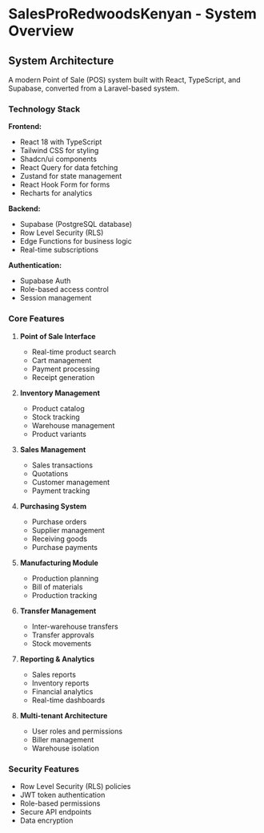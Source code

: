 # SalesProRedwoodsKenyan - System Overview

## System Architecture

A modern Point of Sale (POS) system built with React, TypeScript, and Supabase, converted from a Laravel-based system.

### Technology Stack

**Frontend:**
- React 18 with TypeScript
- Tailwind CSS for styling
- Shadcn/ui components
- React Query for data fetching
- Zustand for state management
- React Hook Form for forms
- Recharts for analytics

**Backend:**
- Supabase (PostgreSQL database)
- Row Level Security (RLS)
- Edge Functions for business logic
- Real-time subscriptions

**Authentication:**
- Supabase Auth
- Role-based access control
- Session management

### Core Features

1. **Point of Sale Interface**
   - Real-time product search
   - Cart management
   - Payment processing
   - Receipt generation

2. **Inventory Management**
   - Product catalog
   - Stock tracking
   - Warehouse management
   - Product variants

3. **Sales Management**
   - Sales transactions
   - Quotations
   - Customer management
   - Payment tracking

4. **Purchasing System**
   - Purchase orders
   - Supplier management
   - Receiving goods
   - Purchase payments

5. **Manufacturing Module**
   - Production planning
   - Bill of materials
   - Production tracking

6. **Transfer Management**
   - Inter-warehouse transfers
   - Transfer approvals
   - Stock movements

7. **Reporting & Analytics**
   - Sales reports
   - Inventory reports
   - Financial analytics
   - Real-time dashboards

8. **Multi-tenant Architecture**
   - User roles and permissions
   - Biller management
   - Warehouse isolation

### Security Features

- Row Level Security (RLS) policies
- JWT token authentication
- Role-based permissions
- Secure API endpoints
- Data encryption
